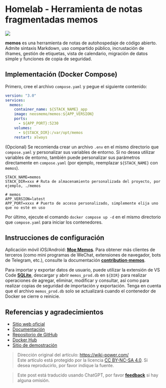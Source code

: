 # Homelab - Herramienta de notas fragmentadas memos

![](https://img.wiki-power.com/d/wiki-media/img/202304111548420.png)

**memos** es una herramienta de notas de autohospedaje de código abierto. Admite sintaxis Markdown, uso compartido público, incrustación de iframes, gestión de etiquetas, vista de calendario, migración de datos simple y funciones de copia de seguridad.

## Implementación (Docker Compose)

Primero, cree el archivo `compose.yaml` y pegue el siguiente contenido:

```yaml title="compose.yaml"
version: "3.0"
services:
  memos:
    container_name: ${STACK_NAME}_app
    image: neosmemo/memos:${APP_VERSION}
    ports:
      - ${APP_PORT}:5230
    volumes:
      - ${STACK_DIR}:/var/opt/memos
    restart: always
```

(Opcional) Se recomienda crear un archivo `.env` en el mismo directorio que `compose.yaml` y personalizar sus variables de entorno. Si no desea utilizar variables de entorno, también puede personalizar sus parámetros directamente en `compose.yaml` (por ejemplo, reemplazar `${STACK_NAME}` con `memos`).

```dotenv title=".env"
STACK_NAME=memos
STACK_DIR=xxx # Ruta de almacenamiento personalizada del proyecto, por ejemplo, ./memos

# memos
APP_VERSION=latest
APP_PORT=xxxx # Puerto de acceso personalizado, simplemente elija uno que no esté en uso
```

Por último, ejecute el comando `docker compose up -d` en el mismo directorio que `compose.yaml` para iniciar los contenedores.

## Instrucciones de configuración

Aplicación móvil iOS/Android: [**Moe Memos**](https://memos.moe/). Para obtener más clientes de terceros (como mini programas de WeChat, extensiones de navegador, bots de Telegram, etc.), consulte la documentación [**contribution·memos**](https://github.com/usememos/memos#contribution).

Para importar y exportar datos de usuario, puede utilizar la extensión de VS Code [**SQLite**](https://marketplace.visualstudio.com/items?itemName=alexcvzz.vscode-sqlite), descargar y abrir `memos_prod.db` en `${DIR}` para realizar operaciones de agregar, eliminar, modificar y consultar, así como para realizar copias de seguridad de importación y exportación. Tenga en cuenta que el archivo `memos_prod.db` solo se actualizará cuando el contenedor de Docker se cierre o reinicie.

## Referencias y agradecimientos

- [Sitio web oficial](https://usememos.com/)
- [Documentación](https://usememos.com/docs/install#docker-compose)
- [Repositorio de GitHub](https://github.com/usememos/memos)
- [Docker Hub](https://hub.docker.com/r/neosmemo/memos)
- [Sitio de demostración](https://demo.usememos.com/)

> Dirección original del artículo: <https://wiki-power.com/>  
> Este artículo está protegido por la licencia [CC BY-NC-SA 4.0](https://creativecommons.org/licenses/by/4.0/deed.zh). Si desea reproducirlo, por favor indique la fuente.

> Este post está traducido usando ChatGPT, por favor [**feedback**](https://github.com/linyuxuanlin/Wiki_MkDocs/issues/new) si hay alguna omisión.
